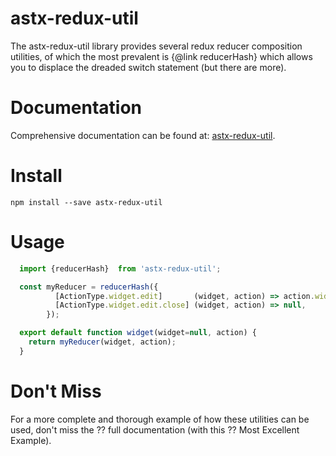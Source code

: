 # astx-redux-util

The astx-redux-util library provides several redux reducer composition
utilities, of which the most prevalent is {@link reducerHash} which
allows you to displace the dreaded switch statement (but there are more).


# Documentation

Comprehensive documentation can be found at: 
[astx-redux-util](https://kevinast.github.io/astx-redux-util/).


# Install

```shell
npm install --save astx-redux-util
```


# Usage

```JavaScript
  import {reducerHash}  from 'astx-redux-util';

  const myReducer = reducerHash({
          [ActionType.widget.edit]       (widget, action) => action.widget,
          [ActionType.widget.edit.close] (widget, action) => null,
        });

  export default function widget(widget=null, action) {
    return myReducer(widget, action);
  }
```



# Don't Miss

For a more complete and thorough example of how these utilities can
be used, don't miss the ?? full documentation (with this ?? Most Excellent
Example).

